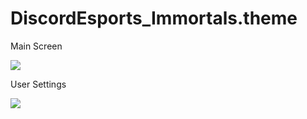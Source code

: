 # DiscordEsports_Immortals.theme
Main Screen

<img src="https://i.imgur.com/GdGWF6a.png"/>

User Settings

<img src="https://i.imgur.com/lXNd2ce.png"/>
